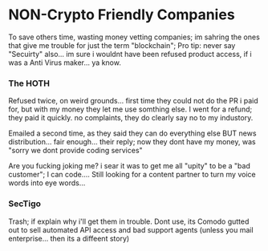 # NON-Crypto Friendly Companies

To save others time, wasting money vetting companies; im sahring the ones that give me trouble for just the term "blockchain"; 
Pro tip: never say "Secuirty" also... im sure i wouldnt have been refused product access, if i was a Anti Virus maker... ya know.


### The HOTH

Refused twice, on weird grounds... first time they could not do the PR i paid for, but with my money they let me use somthing else. 
I went for a refund; they paid it quickly. no complaints, they do clearly say no to my industory.

Emailed a second time, as they said they can do everything else BUT news distribution... fair enough... their reply; now they dont have my money, was 
"sorry we dont provide coding services"

Are you fucking joking me? i sear it was to get me all "upity" to be a "bad customer"; I can code.... Still looking for a content partner to turn my voice words into eye words...

### SecTigo

Trash; if explain why i'll get them in trouble. Dont use, its Comodo gutted out to sell automated API access and bad support agents (unless you mail enterprise... then its a diffeent story)
